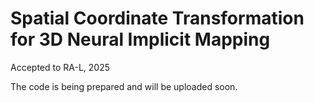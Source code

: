 # Spatial Coordinate Transformation for 3D Neural Implicit Mapping

Accepted to RA-L, 2025

The code is being prepared and will be uploaded soon.
